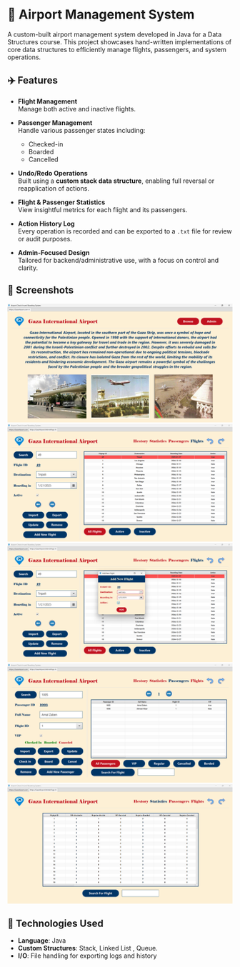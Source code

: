 # 🛫 Airport Management System

A custom-built airport management system developed in Java for a Data Structures course.
This project showcases hand-written implementations of core data structures to efficiently manage flights, passengers, and system operations.

## ✈️ Features

- **Flight Management**  
  Manage both active and inactive flights.

- **Passenger Management**  
  Handle various passenger states including:
  - Checked-in
  - Boarded
  - Cancelled

- **Undo/Redo Operations**  
  Built using a **custom stack data structure**, enabling full reversal or reapplication of actions.

- **Flight & Passenger Statistics**  
  View insightful metrics for each flight and its passengers.

- **Action History Log**  
  Every operation is recorded and can be exported to a `.txt` file for review or audit purposes.

- **Admin-Focused Design**  
  Tailored for backend/administrative use, with a focus on control and clarity.

## 📸 Screenshots

<!-- Screenshots will be added here -->
![Dashboard View](assets/1.png)
![Flights management](assets/2.png)
![adding new flight](assets/3.png)
![Passengers management](assets/4.png)
![stats View](assets/5.png)

## 🧠 Technologies Used

- **Language**: Java
- **Custom Structures**: Stack, Linked List , Queue.
- **I/O**: File handling for exporting logs and history


